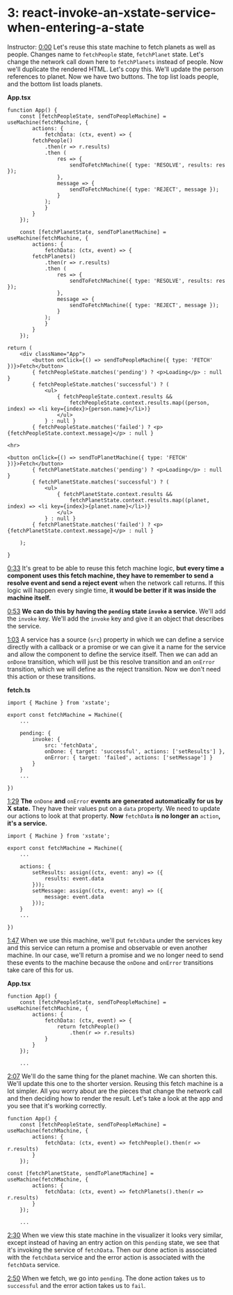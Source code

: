 # 3: react-invoke-an-xstate-service-when-entering-a-state

Instructor: [0:00](https://egghead.io/lessons/react-invoke-an-xstate-service-when-entering-a-state) Let's reuse this state machine to fetch planets as well as people. Changes name to `fetchPeople` state, `fetchPlanet` state. Let's change the network call down here to `fetchPlanets` instead of people. Now we'll duplicate the rendered HTML. Let's copy this. We'll update the person references to planet. Now we have two buttons. The top list loads people, and the bottom list loads planets.

**App.tsx**

    function App() { 
    	const [fetchPeopleState, sendToPeopleMachine] = useMachine(fetchMachine, {
    		actions: {
    			fetchData: (ctx, event) => {
    		fetchPeople()
    			.then(r => r.results)
    			.then (
    				res => {
    					sendToFetchMachine({ type: 'RESOLVE', results: res });
    				},
    				message => {
    					sendToFetchMachine({ type: 'REJECT', message });
    				}
    			);
    			}
    		}
    	});
    
    	const [fetchPlanetState, sendToPlanetMachine] = useMachine(fetchMachine, {
    		actions: {
    			fetchData: (ctx, event) => {
    		fetchPlanets()
    			.then(r => r.results)
    			.then (
    				res => {
    					sendToFetchMachine({ type: 'RESOLVE', results: res });
    				},
    				message => {
    					sendToFetchMachine({ type: 'REJECT', message });
    				}
    			);
    			}
    		}
    	});
    
    return (
    	<div className="App"> 
    		<button onClick={() => sendToPeopleMachine({ type: 'FETCH' })}>Fetch</button>
    		{ fetchPeopleState.matches('pending') ? <p>Loading</p> : null }
    		{ fetchPeopleState.matches('successful') ? (
    			<ul> 
    				{ fetchPeopleState.context.results &&
    					fetchPeopleState.context.results.map((person, index) => <li key={index}>{person.name}</li>)}
    				</ul>
    			} : null }
    		{ fetchPeopleState.matches('failed') ? <p>{fetchPeopleState.context.message}</p> : null } 
    	
    <hr> 
    
    <button onClick={() => sendToPlanetMachine({ type: 'FETCH' })}>Fetch</button>
    		{ fetchPlanetState.matches('pending') ? <p>Loading</p> : null }
    		{ fetchPlanetState.matches('successful') ? (
    			<ul> 
    				{ fetchPlanetState.context.results &&
    					fetchPlanetState.context.results.map((planet, index) => <li key={index}>{planet.name}</li>)}
    				</ul>
    			} : null }
    		{ fetchPlanetState.matches('failed') ? <p>{fetchPlanetState.context.message}</p> : null } 
    
    	);
    
    }

[0:33](https://egghead.io/lessons/react-invoke-an-xstate-service-when-entering-a-state) It's great to be able to reuse this fetch machine logic, **but every time a component uses this fetch machine, they have to remember to send a resolve event and send a reject event** when the network call returns. If this logic will happen every single time, **it would be better if it was inside the machine itself.**

[0:53](https://egghead.io/lessons/react-invoke-an-xstate-service-when-entering-a-state) **We can do this by having the `pending` state `invoke` a service.** We'll add the `invoke` key. We'll add the `invoke` key and give it an object that describes the service.

[1:03](https://egghead.io/lessons/react-invoke-an-xstate-service-when-entering-a-state) A service has a source  (`src`) property in which we can define a service directly with a callback or a promise or we can give it a name for the service and allow the component to define the service itself. Then we can add an `onDone` transition, which will just be this resolve transition and an `onError` transition, which we will define as the reject transition. Now we don't need this action or these transitions.

**fetch.ts** 

    import { Machine } from 'xstate'; 
    
    export const fetchMachine = Machine({
    	... 
    
    	pending: {
    		invoke: {
    			src: 'fetchData',
    			onDone: { target: 'successful', actions: ['setResults'] },
    			onError: { target: 'failed', actions: ['setMessage'] }
    		}
    	}
    	...
    
    })

[1:29](https://egghead.io/lessons/react-invoke-an-xstate-service-when-entering-a-state) **The** `onDone` **and** `onError` **events are generated automatically for us by X state.** They have their values put on a `data` property. We need to update our actions to look at that property. **Now** `fetchData` **is no longer an** `action`**, it's a service.**

    import { Machine } from 'xstate'; 
    
    export const fetchMachine = Machine({
    	...
    
    	actions: {
    		setResults: assign((ctx, event: any) => ({
    			results: event.data 
    		}));
    		setMessage: assign((ctx, event: any) => ({
    			message: event.data 
    		}));
    	}
    	... 
    
    })

[1:47](https://egghead.io/lessons/react-invoke-an-xstate-service-when-entering-a-state) When we use this machine, we'll put `fetchData` under the services key and this service can return a promise and observable or even another machine. In our case, we'll return a promise and we no longer need to send these events to the machine because the `onDone` and `onError` transitions take care of this for us.

**App.tsx**

    function App() { 
    	const [fetchPeopleState, sendToPeopleMachine] = useMachine(fetchMachine, {
    		actions: {
    			fetchData: (ctx, event) => {
    				return fetchPeople()
    					.then(r => r.results) 
    			}
    		}
    	});
    
    	... 

[2:07](https://egghead.io/lessons/react-invoke-an-xstate-service-when-entering-a-state) We'll do the same thing for the planet machine. We can shorten this. We'll update this one to the shorter version. Reusing this fetch machine is a lot simpler. All you worry about are the pieces that change the network call and then deciding how to render the result. Let's take a look at the app and you see that it's working correctly.

    function App() { 
    	const [fetchPeopleState, sendToPeopleMachine] = useMachine(fetchMachine, {
    		actions: {
    			fetchData: (ctx, event) => fetchPeople().then(r => r.results) 
    		}
    	});
    
    const [fetchPlanetState, sendToPlanetMachine] = useMachine(fetchMachine, {
    		actions: {
    			fetchData: (ctx, event) => fetchPlanets().then(r => r.results) 
    		}
    	});
    
    	... 

[2:30](https://egghead.io/lessons/react-invoke-an-xstate-service-when-entering-a-state) When we view this state machine in the visualizer it looks very similar, except instead of having an entry action on this `pending` state, we see that it's invoking the service of `fetchData`. Then our done action is associated with the `fetchData` service and the error action is associated with the `fetchData` service.

[2:50](https://egghead.io/lessons/react-invoke-an-xstate-service-when-entering-a-state) When we fetch, we go into `pending`. The done action takes us to `successful` and the error action takes us to `fail`.